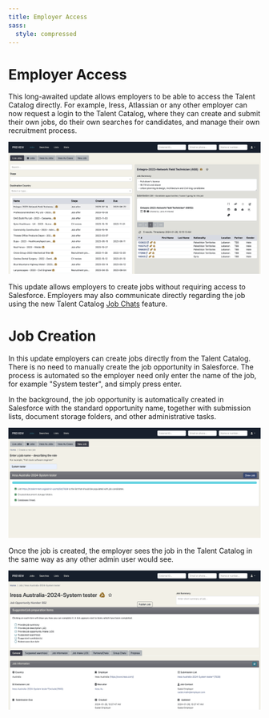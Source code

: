 ```yaml
---
title: Employer Access
sass:
  style: compressed
---
```


# Employer Access

This long-awaited update allows employers to be able to access the Talent Catalog directly. For
example, Iress, Atlassian or any other employer can now request a login to the Talent Catalog, 
where they can create and submit their own jobs, do their own searches for candidates, and manage 
their own recruitment process.

<div class="card-image-container">
  <img src="./../assets/images/v220/EmployerAccessLiveJobs.png" 
        alt="Candidate Registration and Consents" class="card-image">
</div>

This update allows employers to create jobs without requiring access to Salesforce. 
Employers may also communicate directly regarding the job using the new Talent Catalog 
<a href="./job_chats">Job Chats</a> feature.

# Job Creation

In this update employers can create jobs directly from the Talent Catalog. There is no need to 
manually create the job opportunity in Salesforce. The process is automated so the employer need 
only enter the name of the job, for example "System tester", and simply press enter. 

In the background, the job opportunity is automatically created in Salesforce with the standard 
opportunity name, together with submission lists, document storage folders, and other administrative 
tasks.

<div class="card-image-container">
  <img src="./../assets/images/v220/EmployerAccessJobCreation.png" 
        alt="Candidate Registration and Consents" class="card-image">
</div>

Once the job is created, the employer sees the job in the Talent Catalog in the same way as any 
other admin user would see.

<div class="card-image-container">
  <img src="./../assets/images/v220/EmployerAccessShowJob.png" 
        alt="Candidate Registration and Consents" class="card-image">
</div>
